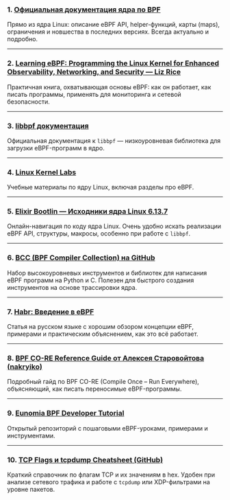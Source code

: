 ### 1. [**Официальная документация ядра по BPF**](https://www.kernel.org/doc/html/latest/bpf/index.html)

Прямо из ядра Linux: описание eBPF API, helper-функций, карты (maps), ограничения и новшества в последних версиях. Всегда актуально и подробно.

---
### 2. [**Learning eBPF: Programming the Linux Kernel for Enhanced Observability, Networking, and Security** — Liz Rice](https://docs.ebpf.io/linux/)

Практичная книга, охватывающая основы eBPF: как он работает, как писать программы, применять для мониторинга и сетевой безопасности.

---
### 3. [**libbpf документация**](https://libbpf.readthedocs.io/en/)

Официальная документация к `libbpf` — низкоуровневая библиотека для загрузки eBPF-программ в ядро.

---
### 4. [**Linux Kernel Labs**](https://linux-kernel-labs.github.io/)

Учебные материалы по ядру Linux, включая разделы про eBPF. 

---
### 5. [**Elixir Bootlin** — Исходники ядра Linux 6.13.7](https://elixir.bootlin.com/linux/v6.13.7/)

Онлайн-навигация по коду ядра Linux. Очень удобно искать реализации eBPF API, структуры, макросы, особенно при работе с `libbpf`.

---
### 6. [**BCC (BPF Compiler Collection) на GitHub**](https://github.com/iovisor/bcc/tree/)

Набор высокоуровневых инструментов и библиотек для написания eBPF программ на Python и C. Полезен для быстрого создания инструментов на основе трассировки ядра.

---
### 7. [**Habr: Введение в eBPF**](https://habr.com/ru/articles/514736/)

Статья на русском языке с хорошим обзором концепции eBPF, примерами и практическим объяснением, как это всё работает. 

---
### 8. [**BPF CO-RE Reference Guide от Алексея Старовойтова (nakryiko)**](https://nakryiko.com/posts/bpf-core-reference-guide/)

Подробный гайд по BPF CO-RE (Compile Once – Run Everywhere), объясняющий, как писать переносимые eBPF-программы. 

---
### 9. [**Eunomia BPF Developer Tutorial**](https://github.com/eunomia-bpf/bpf-developer-tutorial/tree/main/)

Открытый репозиторий с пошаговыми eBPF-уроками, примерами и инструментами.

---

### 10. [**TCP Flags и tcpdump Cheatsheet (GitHub)**](https://gist.github.com/donovanrodriguez/c7d563873c6433af5f55e11df10128f9)

Краткий справочник по флагам TCP и их значениям в hex. Удобен при анализе сетевого трафика и работе с `tcpdump` или XDP-фильтрами на уровне пакетов.